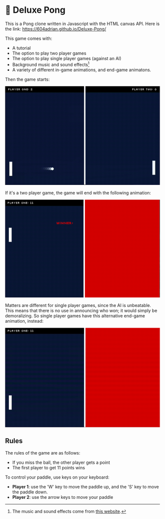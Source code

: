 # 🏓 Deluxe Pong

This is a Pong clone written in Javascript with the HTML canvas API. Here is the link: https://604adrian.github.io/Deluxe-Pong/

This game comes with:
 * A tutorial 
 * The option to play two player games
 * The option to play single player games (against an AI)
 * Background music and sound effects[^1]
 * A variety of different in-game animations, and end-game animatons.


Then the game starts:

![A GIF of the pong game in action](./README-extras/pong.GIF)

If it's a two player game, the game will end with the following animation:

![A GIF of the ending animation for two player games](./README-extras/game_over-p1.GIF)

Matters are different for single player games, since the AI is unbeatable. This means that there is no use in announcing who won; it would simply be demoralizing. So single player games have this alternative end-game animation, instead:

![A GIF of the ending animation for single player games](./README-extras/game_over-p2.GIF)


## Rules
The rules of the game are as follows:
* If you miss the ball, the other player gets a point
* The first player to get 11 points wins

To control your paddle, use keys on your keyboard:
* **Player 1**: use the 'W' key to move the paddle up, and the 'S' key to move the paddle down.
* **Player 2**: use the arrow keys to move your paddle

[^1]: The music and sound effects come from [this website](https://themushroomkingdom.net/media/smb/wav).

